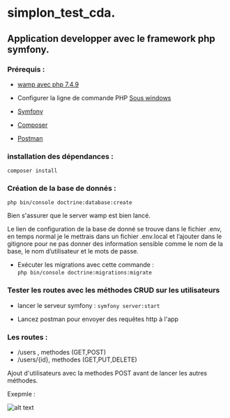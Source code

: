 # simplon_test_cda.

## Application developper avec le framework php symfony.

### Prérequis :

- [wamp avec php 7.4.9](https://www.wampserver.com/#download-wrapper)

- Configurer la ligne de commande PHP  [Sous windows](https://blog.emmanuelgautier.fr/configurer-la-ligne-de-commande-php-sous-windows/)

- [Symfony](https://symfony.com/download)

- [Composer](https://getcomposer.org/download/)

- [Postman](https://www.postman.com/downloads/)

### installation des dépendances :

```composer install```

### Création de la base de donnés :

```php bin/console doctrine:database:create```

Bien s'assurer que le server wamp est bien lancé. 

Le lien de configuration de la base de donné se trouve dans le fichier .env, en temps normal je le mettrais dans un fichier .env.local et l’ajouter dans le gitignore pour ne pas donner des information sensible comme le nom de la base, le nom d’utilisateur et le mots de passe. 


- Exécuter les migrations avec cette commande :  
```php bin/console doctrine:migrations:migrate```

### Tester les routes avec les méthodes CRUD sur les utilisateurs

- lancer le serveur symfony :
 ```symfony server:start```

- Lancez postman pour envoyer des requêtes http à l'app

### Les routes : 
 - /users , methodes (GET,POST)
 - /users/{id}, methodes (GET,PUT,DELETE)

Ajout d'utilisateurs avec la methodes POST avant de lancer les autres méthodes.

Exepmle : 

![alt text](https://github.com/Rasta63/simplon_test_cda/blob/master/CapturePostMan.PNG "Capture d'écran postman")
